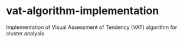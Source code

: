 # vat-algorithm-implementation
Implementation of Visual Assessment of Tendency (VAT) algorithm for cluster analysis
